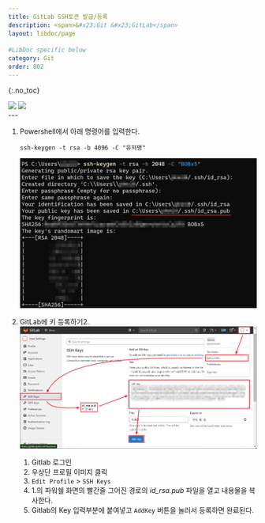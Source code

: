 ```yaml
---
title: GitLab SSH토큰 발급/등록
description: <span>&#x23;Git &#x23;GitLab</span>
layout: libdoc/page

#LibDoc specific below
category: Git
order: 802
---
```

{:.no_toc}
<div align="left">
    <img src="https://img.shields.io/badge/Git-F05032?style=flat&logo=git&logoColor=white"/>
    <img src="https://img.shields.io/badge/GitLab-FC6D26?style=flat&logo=gitlab&logoColor=white"/>
</div>
---

1. Powershell에서 아래 명령어를 입력한다.
    ```shell
    ssh-keygen -t rsa -b 4096 -C "유저명"
    ```
    ![](/assets/docs/800_Git/802/1.webp)


2. GitLab에 키 등록하기2. 
    ![](/assets/docs/800_Git/802/2.webp)
    1. Gitlab 로그인
    2. 우상단 프로필 이미지 클릭
    3. `Edit Profile` > `SSH Keys`
    4. 1.의 파워쉘 화면의 빨간줄 그어진 경로의 *id_rsa.pub* 파일을 열고 내용물을 복사한다.
    5. Gitlab의 Key 입력부분에 붙여넣고 `AddKey` 버튼을 눌러서 등록하면 완료된다.
